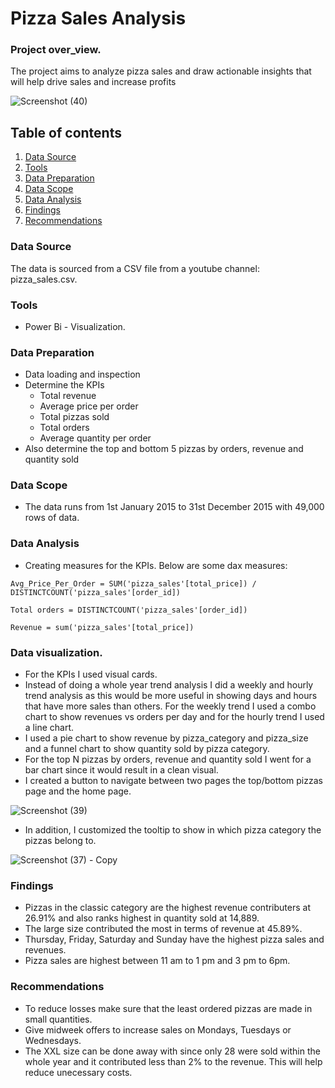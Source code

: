# Pizza Sales Analysis
### Project over_view.
The project aims to analyze pizza sales and draw actionable insights that will help drive sales and increase profits

![Screenshot (40)](https://github.com/user-attachments/assets/0061d2cf-8135-46ee-8534-0dfbf5ff7ec3)


## Table of contents
1. [Data Source](#data-source)
2. [Tools](#tools)
3. [Data Preparation](#data-preparation)
5. [Data Scope](#data_scope)
6. [Data Analysis](#data-analysis)
7. [Findings](#findings)
8. [Recommendations](#recommendations)

### Data Source
The data is sourced from a CSV file from a youtube channel: pizza_sales.csv.

### Tools

- Power Bi - Visualization.

### Data Preparation
- Data loading and inspection
- Determine the KPIs
  - Total revenue
  - Average price per order
  - Total pizzas sold
  - Total orders
  - Average quantity per order
- Also determine the top and bottom 5 pizzas by orders, revenue and quantity sold

### Data Scope
- The data runs from 1st January 2015 to 31st December 2015 with 49,000 rows of data.

### Data Analysis
- Creating measures for the KPIs. Below are some dax measures:
  
`Avg_Price_Per_Order = SUM('pizza_sales'[total_price]) / DISTINCTCOUNT('pizza_sales'[order_id])`

`Total orders = DISTINCTCOUNT('pizza_sales'[order_id])`

`Revenue = sum('pizza_sales'[total_price])`

### Data visualization.
- For the KPIs I used visual cards.
- Instead of doing a whole year trend analysis I did a weekly and hourly trend analysis as this would be more useful in showing days and hours that have more sales than others. For the weekly trend I used a combo chart to show revenues vs orders per day and for the hourly trend I used a line chart.
- I used a pie chart to show revenue by pizza_category and pizza_size and a funnel chart to show quantity sold by pizza category.
- For the top N pizzas by orders, revenue and quantity sold I went for a bar chart since it would result in a clean visual.
- I created a button to navigate between two pages the top/bottom pizzas page and the home page.

![Screenshot (39)](https://github.com/user-attachments/assets/3a6256c4-fe7e-4ac4-84c9-f6818c0b407c)

  
- In addition, I customized the tooltip to show in which pizza category the pizzas belong to.
  
![Screenshot (37) - Copy](https://github.com/user-attachments/assets/1c10872a-d905-4cb9-9ca8-4db0c1c33366)

### Findings
- Pizzas in the classic category are the highest revenue contributers at 26.91% and also ranks highest in quantity sold at 14,889.
- The large size contributed the most in terms of revenue at 45.89%.
- Thursday, Friday, Saturday and Sunday have the highest pizza sales and revenues.
- Pizza sales are highest between 11 am to 1 pm and 3 pm to 6pm.

### Recommendations
- To reduce losses make sure that the least ordered pizzas are made in small quantities.
- Give midweek offers to increase sales on Mondays, Tuesdays or Wednesdays.
- The XXL size can be done away with since only 28 were sold within the whole year and it contributed less than 2% to the revenue. This will help reduce unecessary costs.

